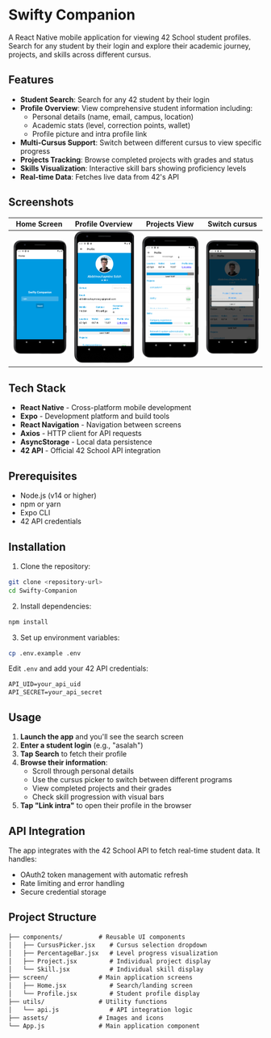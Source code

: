 # Swifty Companion

A React Native mobile application for viewing 42 School student profiles. Search for any student by their login and explore their academic journey, projects, and skills across different cursus.

## Features

- **Student Search**: Search for any 42 student by their login
- **Profile Overview**: View comprehensive student information including:
  - Personal details (name, email, campus, location)
  - Academic stats (level, correction points, wallet)
  - Profile picture and intra profile link
- **Multi-Cursus Support**: Switch between different cursus to view specific progress
- **Projects Tracking**: Browse completed projects with grades and status
- **Skills Visualization**: Interactive skill bars showing proficiency levels
- **Real-time Data**: Fetches live data from 42's API

## Screenshots

| Home Screen | Profile Overview | Projects View | Switch cursus |
|-------------|------------------|---------------|-------------|
| ![Home](screenshots/home-screen.png) | ![Profile](screenshots/profile-overview.png) | ![Projects](screenshots/profile-projects.png) | ![Skills](screenshots/profile-skills.png) |

## Tech Stack

- **React Native** - Cross-platform mobile development
- **Expo** - Development platform and build tools
- **React Navigation** - Navigation between screens
- **Axios** - HTTP client for API requests
- **AsyncStorage** - Local data persistence
- **42 API** - Official 42 School API integration

## Prerequisites

- Node.js (v14 or higher)
- npm or yarn
- Expo CLI
- 42 API credentials

## Installation

1. Clone the repository:
```bash
git clone <repository-url>
cd Swifty-Companion
```

2. Install dependencies:
```bash
npm install
```

3. Set up environment variables:
```bash
cp .env.example .env
```
Edit `.env` and add your 42 API credentials:
```
API_UID=your_api_uid
API_SECRET=your_api_secret
```

## Usage

1. **Launch the app** and you'll see the search screen
2. **Enter a student login** (e.g., "asalah") 
3. **Tap Search** to fetch their profile
4. **Browse their information**:
   - Scroll through personal details
   - Use the cursus picker to switch between different programs
   - View completed projects and their grades
   - Check skill progression with visual bars
5. **Tap "Link intra"** to open their profile in the browser

## API Integration

The app integrates with the 42 School API to fetch real-time student data. It handles:
- OAuth2 token management with automatic refresh
- Rate limiting and error handling
- Secure credential storage

## Project Structure

```
├── components/          # Reusable UI components
│   ├── CursusPicker.jsx    # Cursus selection dropdown
│   ├── PercentageBar.jsx   # Level progress visualization
│   ├── Project.jsx         # Individual project display
│   └── Skill.jsx           # Individual skill display
├── screen/              # Main application screens
│   ├── Home.jsx            # Search/landing screen
│   └── Profile.jsx         # Student profile display
├── utils/               # Utility functions
│   └── api.js              # API integration logic
├── assets/              # Images and icons
└── App.js               # Main application component
```
